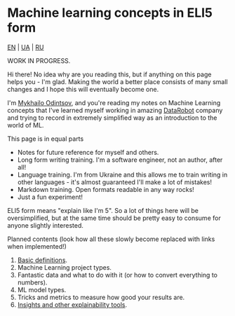 # Machine learning concepts in ELI5 form

[EN](README.md) | [UA](README_ua.md) | [RU](README_ru.md)

WORK IN PROGRESS.

Hi there! No idea why are you reading this, but if anything on this page helps you - I'm glad.
Making the world a better place consists of many small changes and I hope this will eventually become one.

I'm [Mykhailo Odintsov](https://www.linkedin.com/in/mihailodintsov/), and you're reading my notes on Machine Learning concepts that
I've learned myself working in amazing [DataRobot](https://www.datarobot.com) company and trying to record in extremely
simplified way as an introduction to the world of ML.

This page is in equal parts
* Notes for future reference for myself and others. 
* Long form writing training. I'm a software engineer, not an author, after all!
* Language training. I'm from Ukraine and this allows me to train writing in other languages - it's almost guaranteed 
  I'll make a lot of mistakes!
* Markdown training. Open formats readable in any way rocks!
* Just a fun experiment!

ELI5 form means "explain like I'm 5". So a lot of things here will be oversimplified, but at the same time should
be pretty easy to consume for anyone slightly interested.

Planned contents (look how all these slowly become replaced with links when implemented!)
1. [Basic definitions](definitions.md).
2. Machine Learning project types.
3. Fantastic data and what to do with it (or how to convert everything to numbers).
4. ML model types.
5. Tricks and metrics to measure how good your results are.
6. [Insights and other explainability tools](insights.md).